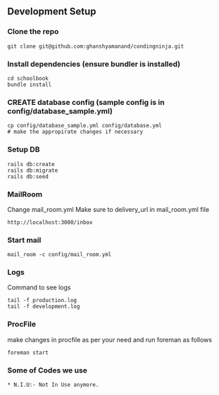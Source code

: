 ## Development Setup

### Clone the repo
```
git clone git@github.com:ghanshyamanand/condingninja.git
```

### Install dependencies (ensure bundler is installed)
```
cd schoolbook
bundle install
```

### CREATE database config (sample config is in config/database_sample.yml)
```
cp config/database_sample.yml config/database.yml
# make the appropirate changes if necessary
```

### Setup DB

```
rails db:create
rails db:migrate
rails db:seed
```


### MailRoom
Change mail_room.yml
Make sure to delivery_url in mail_room.yml file
```
http://localhost:3000/inbox
```

### Start mail

```
mail_room -c config/mail_room.yml
```

### Logs
Command to see logs
```
tail -f production.log
tail -f development.log
```


### ProcFile
make changes in procfile as per your need and run foreman as follows
```
foreman start
```

### Some of Codes we use
```
* N.I.U:- Not In Use anymore.
```
